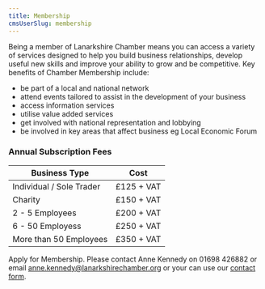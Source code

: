 ```yaml
---
title: Membership
cmsUserSlug: membership
---
```


Being a member of Lanarkshire Chamber means you can access a variety of services designed to help you build business relationships, develop useful new skills and improve your ability to grow and be competitive. Key benefits of Chamber Membership include:

- be part of a local and national network
- attend events tailored to assist in the development of your business
- access information services
- utilise value added services
- get involved with national representation and lobbying
- be involved in key areas that affect business eg Local Economic Forum

### Annual Subscription Fees

| Business Type              | Cost
| ---------------------------|-------------|
| Individual / Sole Trader   | £125 + VAT  |
| Charity                    | £150 + VAT  |
| 2 - 5 Employees            | £200 + VAT  |
| 6 - 50 Employess           | £250 + VAT  |
| More than 50 Employees     | £350 + VAT  |


Apply for Membership. Please contact Anne Kennedy on 01698 426882 or email [anne.kennedy@lanarkshirechamber.org](mailto:anne.kennedy@lanarkshirechamber.org) or your can use our [contact form](/contact).